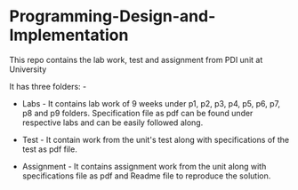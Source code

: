 # Programming-Design-and-Implementation

This repo contains the lab work, test and assignment from PDI unit at University

It has three folders: -
* Labs - It contains lab work of 9 weeks under p1, p2, p3, p4, p5, p6, p7, p8 and p9 folders. Specification file as pdf can be found under respective labs and can be easily followed along.

* Test - It contain work from the unit's test along with specifications of the test as pdf file.

* Assignment - It contains assignment work from the unit along with specifications file as pdf and Readme file to reproduce the solution.
